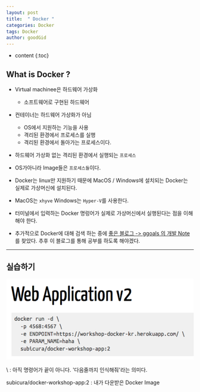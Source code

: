 ```yaml
---
layout: post
title:  " Docker "
categories: Docker
tags: Docker
author: goodGid
---
```

* content
{:toc}


## What is Docker ? 

* Virtual machinee은 하드웨어 가상화
    * 소프트웨어로 구현된 하드웨어

* 컨테이너는 하드웨어 가상화가 아님
    * OS에서 지원하는 기능을 사용
    * 격리된 환경에서 프로세스를 실행
    * 격리된 환경에서 돌아가는 프로세스이다.

* 하드웨어 가상화 없는 격리된 환경에서 실행되는 `프로세스`

* OS가아니라 Image들은 `프로세스들`이다.


* Docker는 linux만 지원하기 때문에 MacOS / Windows에 설치되는 Docker는 실제로 가상머신에 설치된다.

* MacOS는 `xhyve` Windows는 `Hyper-V`를 사용한다.

* 터미널에서 입력하는 Docker 명렁어가 실제로 가상머신에서 실행된다는 점을 이해해야 한다. 

* 추가적으로 Docker에 대해 검색 하는 중에 [좋은 블로그 -> ggoals 의 개발 Note]((http://ggoals.tistory.com/61))를 찾았다. 추후 이 블로그를 통해 공부를 하도록 해야겠다.


---

## 실습하기 

![](/assets/img/docker/docker_1.png)


 \ : 아직 명령어가 끝이 아니다. '다음줄까지 인식해줘'라는 의미다.

 subicura/docker-workshop-app:2 : 내가 다운받은 Docker Image

